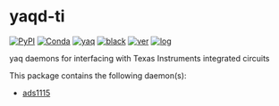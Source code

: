 # yaqd-ti

[![PyPI](https://img.shields.io/pypi/v/yaqd-ti)](https://pypi.org/project/yaqd-ti)
[![Conda](https://img.shields.io/conda/vn/conda-forge/yaqd-ti)](https://anaconda.org/conda-forge/yaqd-ti)
[![yaq](https://img.shields.io/badge/framework-yaq-orange)](https://yaq.fyi/)
[![black](https://img.shields.io/badge/code--style-black-black)](https://black.readthedocs.io/)
[![ver](https://img.shields.io/badge/calver-YYYY.0M.MICRO-blue)](https://calver.org/)
[![log](https://img.shields.io/badge/change-log-informational)](https://gitlab.com/yaq/yaqd-ti/-/blob/main/CHANGELOG.md)


yaq daemons for interfacing with Texas Instruments integrated circuits

This package contains the following daemon(s):

- [ads1115](https://yaq.fyi/daemons/ads1115)

